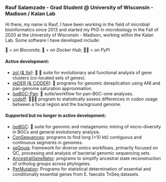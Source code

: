### Rauf Salamzade - Grad Student @ University of Wisconsin - Madison / Kalan Lab

Hi there, my name is Rauf, I have been working in the field of microbial bioinformatics since 2013 and started my PhD in microbiology in the Fall of 2020 at the University of Wisconsin - Madison, working within the Kalan Lab. Some software I have developed include:

:snake: = *on Bioconda*; :whale2: = *on Docker Hub*; :pie::pie: = *on PyPi*

#### Active development:

* [*zol (& fai)*](https://github.com/Kalan-Lab/zol): :snake: :whale2: suite for evolutionary and functional analysis of gene clusters (co-located sets of genes).
* [skDER (& CiDDER)](https://github.com/raufs/skDER): :snake: programs for genomic dereplication using ANI and pan-genome saturation approximation.
* [*lsa*BGC-Pan](https://github.com/Kalan-Lab/lsaBGC-Pan): :snake: suite/workflow for pan-BGC-ome analyses.
* [codoff](https://github.com/Kalan-Lab/codoff): :snake::pie::pie:   program to statistically assess differences in codon usage between a focal region and the background genome.
  
#### Supported but no longer in active development:

* [*lsa*BGC](https://github.com/Kalan-Lab/lsaBGC): :whale2: suite for genomic and metagenomic mining of micro-diversity in BGCs and general evolutionary analysis.
* [ConSequences](https://github.com/broadinstitute/ConSequences): programs to find long (>10 kb) contiguous and continuous segments in genomes. 
* [seQouia](https://github.com/broadinstitute/sequoia): framework for diverse omics workflows, primarily focused on QC, processing and analysis of bacterial genomic sequencing sets. 
* [AncestralGeneRator](https://github.com/broadinstitute/ancestralgenerator): programs to simplify ancestral state reconstruction of ortholog groups across phylogeies. 
* [PerMutation](https://github.com/broadinstitute/permutation): Programs for statistical determination of essential and conditionally essential genes from E. faecalis TnSeq datasets.
